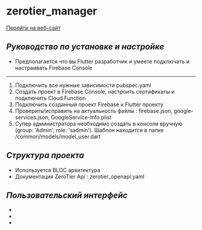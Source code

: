 # zerotier_manager

[Перейти на веб-сайт](https://taskboard-68968.web.app/ "Адрес веб-страницы")

## _Руководство по установке и настройке_

- Предполагается что вы Flutter разработчик и умеете подключать и настраивать Firebase Console
------------
1. Подключить все нужные зависимости pubspec.yaml
2. Создать проект в Firebase Console, настроить сертификаты и подключить Cloud Function 
3. Подключить созданный проект Firebase к Flutter проекту
4. Проверить/исправить на актуальность файлы : firebase.json, google-services.json, GoogleService-Info.plist
5. Супер администратора необходимо создать в консоли вручную (group: 'Admin', role: 'sadmin'). Шаблон находится в папке /common/models/model_user.dart

## _Структура проекта_

- Используется BLOC архитектура
- Документация ZeroTier Api : zerotier_openapi.yaml


## _Пользовательский интерфейс_

- 
-
-
